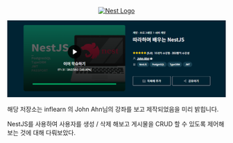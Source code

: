 <p align="center">
  <a href="http://nestjs.com/" target="blank"><img src="https://nestjs.com/img/logo_text.svg" width="320" alt="Nest Logo" /></a>
</p>

<img src="gitImages\Lecture_Main.png">

해당 저장소는 inflearn 의 John Ahn님의 강좌를 보고 제작되었음을 미리 밝힙니다.

NestJS를 사용하여 사용자를 생성 / 삭제 해보고 게시물을 CRUD 할 수 있도록 제어해보는 것에 대해 다뤄보았다.